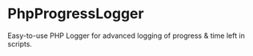 # PhpProgressLogger
Easy-to-use PHP Logger for advanced logging of progress &amp; time left in scripts.

